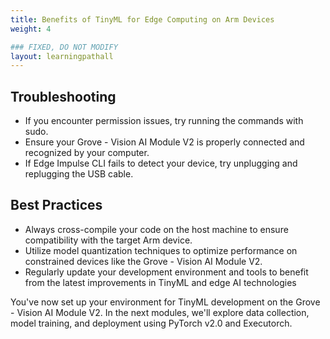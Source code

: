 ```yaml
---
title: Benefits of TinyML for Edge Computing on Arm Devices
weight: 4

### FIXED, DO NOT MODIFY
layout: learningpathall
---
```

## Troubleshooting
- If you encounter permission issues, try running the commands with sudo.
- Ensure your Grove - Vision AI Module V2 is properly connected and recognized by your computer.
- If Edge Impulse CLI fails to detect your device, try unplugging and replugging the USB cable.

## Best Practices
- Always cross-compile your code on the host machine to ensure compatibility with the target Arm device.
- Utilize model quantization techniques to optimize performance on constrained devices like the Grove - Vision AI Module V2.
- Regularly update your development environment and tools to benefit from the latest improvements in TinyML and edge AI technologies

You've now set up your environment for TinyML development on the Grove - Vision AI Module V2. In the next modules, we'll explore data collection, model training, and deployment using PyTorch v2.0 and Executorch.